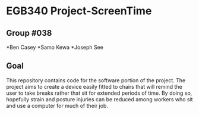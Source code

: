 # EGB340 Project-ScreenTime

## Group #038
*Ben Casey
*Samo Kewa
*Joseph See

## Goal

This repository contains code for the software portion of the project.
The project aims to create a device easily fitted to chairs that will remind the user to take breaks rather that sit for extended periods of time.
By doing so, hopefully strain and posture injuries can be reduced among workers who sit and use a computer for much of their job.


